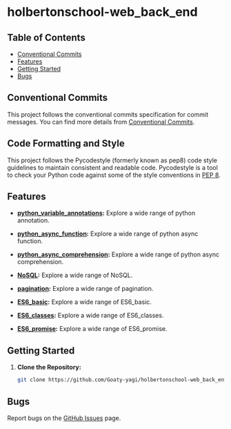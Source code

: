 # holbertonschool-web_back_end



## Table of Contents
- [Conventional Commits](#conventional-commits)
- [Features](#features)
- [Getting Started](#getting-started)
- [Bugs](#bugs)

## Conventional Commits
This project follows the conventional commits specification for commit messages.
You can find more details from [Conventional Commits](https://github.com/Goaty-yagi/holbertonschool-web_back_end/blob/main/CONVENTIONAL_COMMITS.md).

## Code Formatting and Style
This project follows the Pycodestyle (formerly known as pep8) code style guidelines to maintain consistent and readable code. Pycodestyle is a tool to check your Python code against some of the style conventions in [PEP 8](https://www.python.org/dev/peps/pep-0008/).

## Features

- **[python_variable_annotations](https://github.com/Goaty-yagi/holbertonschool-web_back_end/tree/main/python_variable_annotations):** Explore a wide range of python annotation.


- **[python_async_function](https://github.com/Goaty-yagi/holbertonschool-web_back_end/tree/main/python_async_function):** Explore a wide range of python async function.

- **[python_async_comprehension](https://github.com/Goaty-yagi/holbertonschool-web_back_end/tree/main/python_async_comprehension):** Explore a wide range of python async comprehension.

- **[NoSQL](https://github.com/Goaty-yagi/holbertonschool-web_back_end/tree/main/NoSQL):** Explore a wide range of NoSQL.

- **[pagination](https://github.com/Goaty-yagi/holbertonschool-web_back_end/tree/main/pagination):** Explore a wide range of pagination.

- **[ES6_basic](https://github.com/Goaty-yagi/holbertonschool-web_back_end/tree/main/ES6_basic):** Explore a wide range of ES6_basic.

- **[ES6_classes](https://github.com/Goaty-yagi/holbertonschool-web_back_end/tree/main/ES6_classes):** Explore a wide range of ES6_classes.

- **[ES6_promise](https://github.com/Goaty-yagi/holbertonschool-web_back_end/tree/main/ES6_promise):** Explore a wide range of ES6_promise.


## Getting Started

1. **Clone the Repository:**
   ```bash
   git clone https://github.com/Goaty-yagi/holbertonschool-web_back_end
   ```

## Bugs
Report bugs on the [GitHub Issues](https://github.com/Goaty-yagi/holbertonschool-web_back_end/issues) page.
